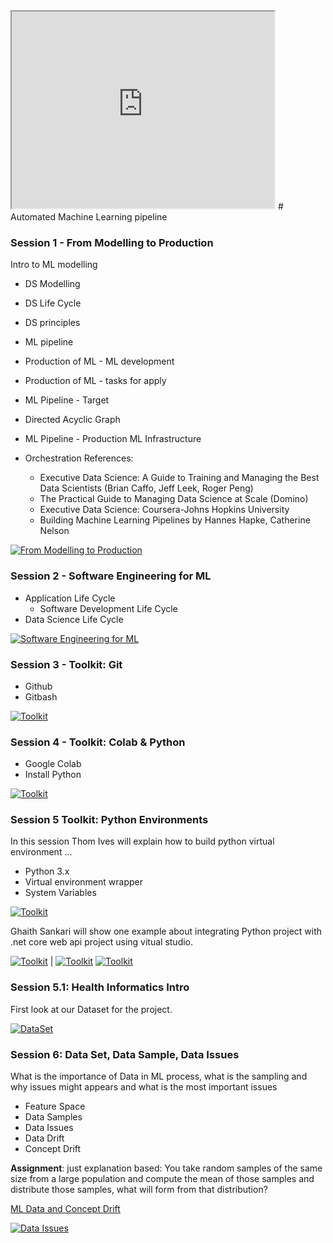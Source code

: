 <html><body>
  <iframe width="420" height="315"
src="https://www.youtube.com/embed/tgbNymZ7vqY">
  </iframe></body>
</html>
# Automated Machine Learning pipeline 

### Session 1 - From Modelling to Production
Intro to ML modelling

-  DS Modelling
-  DS Life Cycle
-  DS principles
-  ML pipeline
-  Production of ML - ML development
-  Production of ML - tasks for apply
-  ML Pipeline - Target
-  Directed Acyclic Graph
-  ML Pipeline - Production ML Infrastructure
- Orchestration References:

  - Executive Data Science: A Guide to Training and Managing the Best Data Scientists (Brian Caffo, Jeff Leek, Roger Peng)
  - The Practical Guide to Managing Data Science at Scale (Domino)
  - Executive Data Science: Coursera-Johns Hopkins University
  - Building Machine Learning Pipelines by Hannes Hapke, Catherine Nelson


[![From Modelling to Production](https://github.com/jonathan-pap/ML_Pipeline/blob/main/images/video.png)](https://www.youtube.com/watch?v=qFJNkuBRytY)


### Session 2 - Software Engineering for ML

- Application Life Cycle
  - Software Development Life Cycle
-  Data Science Life Cycle

[![Software Engineering for ML](https://github.com/jonathan-pap/ML_Pipeline/blob/main/images/video.png)](https://www.youtube.com/watch?v=ARUyqRHupMc)


### Session 3 - Toolkit: Git

- Github
- Gitbash

[![Toolkit](https://github.com/jonathan-pap/ML_Pipeline/blob/main/images/video.png)](https://www.youtube.com/watch?v=IcTj5sek30g)

### Session 4 - Toolkit: Colab & Python

- Google Colab
- Install Python

[![Toolkit](https://github.com/jonathan-pap/ML_Pipeline/blob/main/images/video.png)](https://www.youtube.com/watch?v=qOHHVdSA8qk)

### Session 5 Toolkit: Python Environments
In this session Thom Ives will explain how to build python virtual environment ... 

- Python 3.x
- Virtual environment wrapper
- System Variables

[![Toolkit](https://github.com/jonathan-pap/ML_Pipeline/blob/main/images/video.png)](https://www.youtube.com/watch?v=qOHHVdSA8qk)

Ghaith Sankari will show one example about integrating Python project with .net core web api project using vitual studio.

[![Toolkit](https://github.com/jonathan-pap/ML_Pipeline/blob/main/images/video.png)](https://www.youtube.com/watch?v=2dLjHUJ3lZE) |
[![Toolkit](https://github.com/jonathan-pap/ML_Pipeline/blob/main/images/video.png)](https://www.youtube.com/watch?v=IZOVSFwIpGo)
[![Toolkit](https://github.com/jonathan-pap/ML_Pipeline/blob/main/images/video.png)](https://www.youtube.com/watch?v=BM3e0p0Iv7w)



### Session 5.1: Health Informatics Intro
First look at our Dataset for the project.

[![DataSet](https://github.com/jonathan-pap/ML_Pipeline/blob/main/images/video.png)](https://www.youtube.com/watch?v=iGMOMQOc2KI?t=2183)

### Session 6: Data Set, Data Sample, Data Issues
What is the importance of Data in ML process, what is the sampling and why issues might appears and what is the most important issues

- Feature Space
- Data Samples
- Data Issues
- Data Drift
- Concept Drift

**Assignment**: just explanation based: You take random samples of the same size from a large population and compute the mean of those samples and distribute those samples,
what will form from that distribution?

[ML Data and Concept Drift](https://towardsdatascience.com/machine-learning-in-production-why-you-should-care-about-data-and-concept-drift-d96d0bc907fb)


[![Data Issues](https://github.com/jonathan-pap/ML_Pipeline/blob/main/images/video.png)](https://www.youtube.com/watch?v=FBivOf73kvw?t=67)


